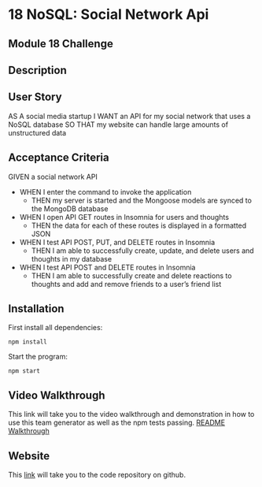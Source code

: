 # 18 NoSQL: Social Network Api
## Module 18 Challenge

## Description


## User Story
AS A social media startup
I WANT an API for my social network that uses a NoSQL database
SO THAT my website can handle large amounts of unstructured data

## Acceptance Criteria
GIVEN a social network API
* WHEN I enter the command to invoke the application
    - THEN my server is started and the Mongoose models are synced to the MongoDB database
* WHEN I open API GET routes in Insomnia for users and thoughts
    - THEN the data for each of these routes is displayed in a formatted JSON
* WHEN I test API POST, PUT, and DELETE routes in Insomnia
    - THEN I am able to successfully create, update, and delete users and thoughts in my database
* WHEN I test API POST and DELETE routes in Insomnia
    - THEN I am able to successfully create and delete reactions to thoughts and add and remove friends to a user’s friend list

## Installation
First install all dependencies:
```
npm install
```
Start the program:
```
npm start
```

## Video Walkthrough
This link will take you to the video walkthrough and demonstration in how to use this team generator as well as the npm tests passing.
[README Walkthrough](https://drive.google.com/file/d/1ka9eKqoDNgDeFVBlbMuuov7mO4NehYtY/view)

## Website
This [link](https://github.com/tyomoto/special-fortnight) will take you to the code repository on github.